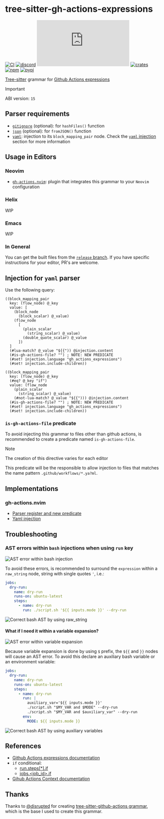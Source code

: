 # tree-sitter-gh-actions-expressions

[![CI][ci]](https://github.com/Hdoc1509/tree-sitter-gh-actions-expressions/actions/workflows/ci.yml)
[![discord][discord]](https://discord.gg/w7nTvsVJhm)
[![matrix][matrix]](https://matrix.to/#/#tree-sitter-chat:matrix.org)
[![crates][crates]](https://crates.io/crates/tree-sitter-gh-actions-expressions)
[![npm][npm]](https://www.npmjs.com/package/tree-sitter-gh-actions-expressions)
[![pypi][pypi]](https://pypi.org/project/tree-sitter-gh-actions-expressions)

[Tree-sitter](https://github.com/tree-sitter/tree-sitter) grammar for
[Github Actions expressions][gh-actions-expressions-docs]

> [!IMPORTANT]
> ABI version: `15`

## Parser requirements

- [`gitignore`](https://github.com/shunsambongi/tree-sitter-gitignore)
  (optional): for `hashFiles()` function
- [`json`](https://github.com/tree-sitter/tree-sitter-json) (optional): for
  `fromJSON()` function
- [`yaml`](https://github.com/tree-sitter/tree-sitter-yaml): injection to its
  `block_mapping_pair` node. Check the [`yaml`
  injection](#injection-for-yaml-parser) section for more information

## Usage in Editors

### Neovim

- [`gh-actions.nvim`](https://github.com/Hdoc1509/gh-actions.nvim): plugin that
  integrates this grammar to your `Neovim` configuration

### Helix

WIP

### Emacs

WIP

### In General

You can get the built files from the [`release` branch][release-branch]. If you
have specific instructions for your editor, PR's are welcome.

## Injection for `yaml` parser

Use the following query:

```query
((block_mapping_pair
  key: (flow_node) @_key
  value: [
    (block_node
      (block_scalar) @_value)
    (flow_node
      [
        (plain_scalar
          (string_scalar) @_value)
        (double_quote_scalar) @_value
      ])
  ]
  (#lua-match? @_value "${{")) @injection.content
  (#is-gh-actions-file? "") ; NOTE: NEW PREDICATE
  (#set! injection.language "gh_actions_expressions")
  (#set! injection.include-children))

((block_mapping_pair
  key: (flow_node) @_key
  (#eq? @_key "if")
  value: (flow_node
    (plain_scalar
      (string_scalar) @_value)
    (#not-lua-match? @_value "${{"))) @injection.content
  (#is-gh-actions-file? "") ; NOTE: NEW PREDICATE
  (#set! injection.language "gh_actions_expressions")
  (#set! injection.include-children))
```

### `is-gh-actions-file` predicate

To avoid injecting this grammar to files other than github actions, is
recommended to create a predicate named `is-gh-actions-file`.

> [!NOTE]
> The creation of this directive varies for each editor

This predicate will be the responsible to allow injection to files that matches
the name pattern `.github/workflows/*.ya?ml`.

## Implementations

### gh-actions.nvim

- [Parser register and new predicate][gh-actions-nvim-tree-sitter]
- [Yaml injection][gh-actions-nvim-yaml-injection]

## Troubleshooting

### AST errors within `bash` injections when using `run` key

![AST error within bash injection](https://github.com/user-attachments/assets/90c6119e-e6d7-4ab0-975b-25cba0c25143)

To avoid these errors, is recommended to surround the `expression` within a
`raw_string` node, string with single quotes `'`, i.e.:

```yaml
jobs:
  dry-run:
    name: dry-run
    runs-on: ubuntu-latest
    steps:
      - name: dry-run
        run: ./script.sh '${{ inputs.mode }}' --dry-run
```

![Correct bash AST by using raw_string](https://github.com/user-attachments/assets/a9335740-afba-4a1a-97c4-b4b66d770da2)

#### What if I need it within a variable expansion?

![AST error within variable expansion](https://github.com/user-attachments/assets/b06c0272-d127-4911-8f19-4d076baf34bf)

Because variable expansion is done by using `$` prefix, the `${{` and `}}` nodes
will cause an AST error. To avoid this declare an auxiliary bash variable or an
environment variable:

```yaml
jobs:
  dry-run:
    name: dry-run
    runs-on: ubuntu-latest
    steps:
      - name: dry-run
        run: |
          auxiliary_var='${{ inputs.mode }}'
          ./script.sh "$MY_VAR and $MODE" --dry-run
          ./script.sh "$MY_VAR and $auxiliary_var" --dry-run
        env:
          MODE: ${{ inputs.mode }}
```

![Correct bash AST by using auxiliary variables](https://github.com/user-attachments/assets/435fd4d1-a430-4e56-96a4-76181624325a)

## References

- [Github Actions expressions documentation][gh-actions-expressions-docs]
- `if` conditional:
  - [run.steps\[\*\].if][gh-run-steps-if]
  - [jobs.\<job_id>.if][gh-jobs-jobid-if]
- [Gihub Actions Context documentation][gh-actions-context-docs]

## Thanks

Thanks to [@disrupted](https://github.com/disrupted) for creating
[tree-sitter-github-actions grammar][ts-github-actions], which is the base I
used to create this grammar.

[ci]: https://github.com/Hdoc1509/tree-sitter-gh-actions-expressions/actions/workflows/ci.yml/badge.svg
[discord]: https://img.shields.io/discord/1063097320771698699?logo=discord&label=discord
[matrix]: https://img.shields.io/matrix/tree-sitter-chat%3Amatrix.org?logo=matrix&label=matrix
[crates]: https://img.shields.io/crates/v/tree-sitter-gh-actions-expressions?logo=rust
[npm]: https://img.shields.io/npm/v/tree-sitter-gh-actions-expressions?logo=npm
[pypi]: https://img.shields.io/pypi/v/tree-sitter-gh-actions-expressions?logo=pypi&logoColor=ffd242
[gh-actions-expressions-docs]: https://docs.github.com/en/actions/reference/evaluate-expressions-in-workflows-and-actions
[gh-run-steps-if]: https://docs.github.com/en/actions/reference/workflows-and-actions/metadata-syntax#runsstepsif
[gh-jobs-jobid-if]: https://docs.github.com/en/actions/reference/workflows-and-actions/workflow-syntax#jobsjob_idif
[gh-actions-context-docs]: https://docs.github.com/en/actions/reference/workflows-and-actions/contexts
[ts-github-actions]: https://github.com/disrupted/tree-sitter-github-actions
[gh-actions-nvim-tree-sitter]: https://github.com/Hdoc1509/gh-actions.nvim/blob/master/lua/gh-actions/tree-sitter.lua
[gh-actions-nvim-yaml-injection]: https://github.com/Hdoc1509/gh-actions.nvim/blob/master/queries/yaml/injections.scm
[release-branch]: https://github.com/Hdoc1509/tree-sitter-gh-actions-expressions/tree/release
